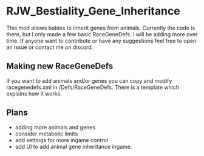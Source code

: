 # RJW_Bestiality_Gene_Inheritance
This mod allows babies to inherit genes from animals. Currently the code is there, but I only made a few basic RaceGeneDefs. I will be adding more over time. If anyone want to contribute or have any suggestions feel free to open an issue or contact me on discord.

## Making new RaceGeneDefs
If you want to add animals and/or genes you can copy and modify racegenedefs.xml in /Defs/RaceGeneDefs. There is a template which explains how it works. 

## Plans
- adding more animals and genes
- consider metabolic limits
- add settings for more ingame control
- add UI to add animal gene inheritance ingame. 
